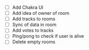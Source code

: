- [ ] Add Chakra UI
- [ ] Add idea of owner of room
- [ ] Add tracks to rooms
- [ ] Sync of data in room
- [ ] Add votes to tracks
- [ ] Ping/pong to check if user is alive
- [ ] Delete empty rooms